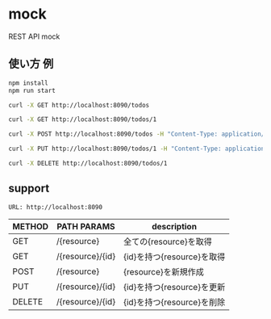 # mock

REST API mock

## 使い方 例

```bash
npm install
npm run start
```

```bash
curl -X GET http://localhost:8090/todos
```

```bash
curl -X GET http://localhost:8090/todos/1
```

```bash
curl -X POST http://localhost:8090/todos -H "Content-Type: application/json" -d '{"title": "todo1"}'
```

```bash
curl -X PUT http://localhost:8090/todos/1 -H "Content-Type: application/json" -d '{"title": "todo1", "completed": true}'
```

```bash
curl -X DELETE http://localhost:8090/todos/1
```

## support
```
URL: http://localhost:8090
```

| METHOD | PATH PARAMS      | description                |
| ------ | ---------------- | -------------------------- |
| GET    | /{resource}      | 全ての{resource}を取得     |
| GET    | /{resource}/{id} | {id}を持つ{resource}を取得 |
| POST   | /{resource}      | {resource}を新規作成       |
| PUT    | /{resource}/{id} | {id}を持つ{resource}を更新 |
| DELETE | /{resource}/{id} | {id}を持つ{resource}を削除 |
